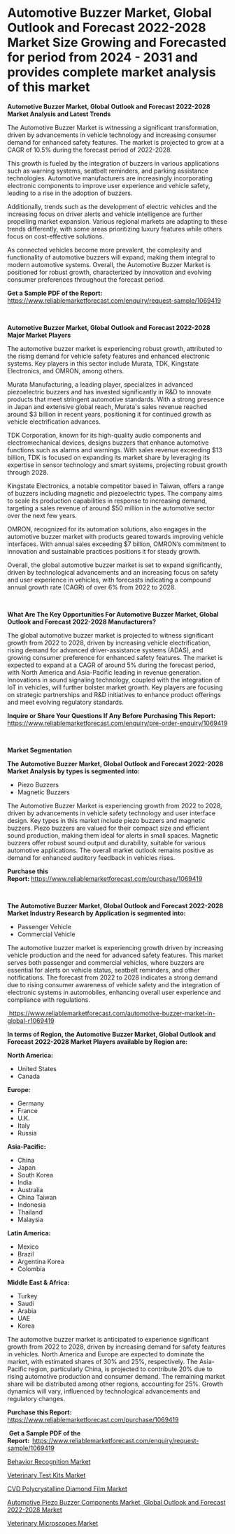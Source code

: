 <p><h1>Automotive Buzzer Market, Global Outlook and Forecast 2022-2028 Market Size Growing and Forecasted for period from 2024 - 2031 and provides complete market analysis of this market</h1></p><p><strong>Automotive Buzzer Market, Global Outlook and Forecast 2022-2028 Market Analysis and Latest Trends</strong></p>
<p><p>The Automotive Buzzer Market is witnessing a significant transformation, driven by advancements in vehicle technology and increasing consumer demand for enhanced safety features. The market is projected to grow at a CAGR of 10.5% during the forecast period of 2022-2028. </p><p>This growth is fueled by the integration of buzzers in various applications such as warning systems, seatbelt reminders, and parking assistance technologies. Automotive manufacturers are increasingly incorporating electronic components to improve user experience and vehicle safety, leading to a rise in the adoption of buzzers. </p><p>Additionally, trends such as the development of electric vehicles and the increasing focus on driver alerts and vehicle intelligence are further propelling market expansion. Various regional markets are adapting to these trends differently, with some areas prioritizing luxury features while others focus on cost-effective solutions. </p><p>As connected vehicles become more prevalent, the complexity and functionality of automotive buzzers will expand, making them integral to modern automotive systems. Overall, the Automotive Buzzer Market is positioned for robust growth, characterized by innovation and evolving consumer preferences throughout the forecast period.</p></p>
<p><strong>Get a Sample PDF of the Report:&nbsp;</strong> <a href="https://www.reliablemarketforecast.com/enquiry/request-sample/1069419?utm_campaign=1082&utm_medium=2&utm_source=Github&utm_content=ia&utm_term=04122024&utm_id=automotive-buzzer-market-global-outlook-and-forecast-2022-2028">https://www.reliablemarketforecast.com/enquiry/request-sample/1069419</a></p>
<p>&nbsp;</p>
<p><strong>Automotive Buzzer Market, Global Outlook and Forecast 2022-2028 Major Market Players</strong></p>
<p><p>The automotive buzzer market is experiencing robust growth, attributed to the rising demand for vehicle safety features and enhanced electronic systems. Key players in this sector include Murata, TDK, Kingstate Electronics, and OMRON, among others.</p><p>Murata Manufacturing, a leading player, specializes in advanced piezoelectric buzzers and has invested significantly in R&D to innovate products that meet stringent automotive standards. With a strong presence in Japan and extensive global reach, Murata's sales revenue reached around $3 billion in recent years, positioning it for continued growth as vehicle electrification advances.</p><p>TDK Corporation, known for its high-quality audio components and electromechanical devices, designs buzzers that enhance automotive functions such as alarms and warnings. With sales revenue exceeding $13 billion, TDK is focused on expanding its market share by leveraging its expertise in sensor technology and smart systems, projecting robust growth through 2028.</p><p>Kingstate Electronics, a notable competitor based in Taiwan, offers a range of buzzers including magnetic and piezoelectric types. The company aims to scale its production capabilities in response to increasing demand, targeting a sales revenue of around $50 million in the automotive sector over the next few years.</p><p>OMRON, recognized for its automation solutions, also engages in the automotive buzzer market with products geared towards improving vehicle interfaces. With annual sales exceeding $7 billion, OMRON’s commitment to innovation and sustainable practices positions it for steady growth.</p><p>Overall, the global automotive buzzer market is set to expand significantly, driven by technological advancements and an increasing focus on safety and user experience in vehicles, with forecasts indicating a compound annual growth rate (CAGR) of over 6% from 2022 to 2028.</p></p>
<p>&nbsp;</p>
<p><strong>What Are The Key Opportunities For Automotive Buzzer Market, Global Outlook and Forecast 2022-2028 Manufacturers?</strong></p>
<p><p>The global automotive buzzer market is projected to witness significant growth from 2022 to 2028, driven by increasing vehicle electrification, rising demand for advanced driver-assistance systems (ADAS), and growing consumer preference for enhanced safety features. The market is expected to expand at a CAGR of around 5% during the forecast period, with North America and Asia-Pacific leading in revenue generation. Innovations in sound signaling technology, coupled with the integration of IoT in vehicles, will further bolster market growth. Key players are focusing on strategic partnerships and R&D initiatives to enhance product offerings and meet evolving regulatory standards.</p></p>
<p><strong>Inquire or Share Your Questions If Any Before Purchasing This Report:</strong> <a href="https://www.reliablemarketforecast.com/enquiry/pre-order-enquiry/1069419?utm_campaign=1082&utm_medium=2&utm_source=Github&utm_content=ia&utm_term=04122024&utm_id=automotive-buzzer-market-global-outlook-and-forecast-2022-2028">https://www.reliablemarketforecast.com/enquiry/pre-order-enquiry/1069419</a></p>
<p>&nbsp;</p>
<p><strong>Market Segmentation</strong></p>
<p><strong>The Automotive Buzzer Market, Global Outlook and Forecast 2022-2028 Market Analysis by types is segmented into:</strong></p>
<p><ul><li>Piezo Buzzers</li><li>Magnetic Buzzers</li></ul></p>
<p><p>The Automotive Buzzer Market is experiencing growth from 2022 to 2028, driven by advancements in vehicle safety technology and user interface design. Key types in this market include piezo buzzers and magnetic buzzers. Piezo buzzers are valued for their compact size and efficient sound production, making them ideal for alerts in small spaces. Magnetic buzzers offer robust sound output and durability, suitable for various automotive applications. The overall market outlook remains positive as demand for enhanced auditory feedback in vehicles rises.</p></p>
<p><strong>Purchase this Report:&nbsp;</strong><a href="https://www.reliablemarketforecast.com/purchase/1069419?utm_campaign=1082&utm_medium=2&utm_source=Github&utm_content=ia&utm_term=04122024&utm_id=automotive-buzzer-market-global-outlook-and-forecast-2022-2028">https://www.reliablemarketforecast.com/purchase/1069419</a></p>
<p>&nbsp;</p>
<p><strong>The Automotive Buzzer Market, Global Outlook and Forecast 2022-2028 Market Industry Research by Application is segmented into:</strong></p>
<p><ul><li>Passenger Vehicle</li><li>Commercial Vehicle</li></ul></p>
<p><p>The automotive buzzer market is experiencing growth driven by increasing vehicle production and the need for advanced safety features. This market serves both passenger and commercial vehicles, where buzzers are essential for alerts on vehicle status, seatbelt reminders, and other notifications. The forecast from 2022 to 2028 indicates a strong demand due to rising consumer awareness of vehicle safety and the integration of electronic systems in automobiles, enhancing overall user experience and compliance with regulations.</p></p>
<p><a href="https://www.reliablemarketforecast.com/automotive-buzzer-market-in-global-r1069419?utm_campaign=1082&utm_medium=2&utm_source=Github&utm_content=ia&utm_term=04122024&utm_id=automotive-buzzer-market-global-outlook-and-forecast-2022-2028">&nbsp;https://www.reliablemarketforecast.com/automotive-buzzer-market-in-global-r1069419</a></p>
<p><strong>In terms of Region, the Automotive Buzzer Market, Global Outlook and Forecast 2022-2028 Market Players available by Region are:</strong></p>
<p>
    <p> <strong> North America: </strong>
        <ul>
            <li>United States</li>
            <li>Canada</li>
        </ul>
        </p> 
    <p> <strong> Europe: </strong>
        <ul>
            <li>Germany</li>
            <li>France</li>
            <li>U.K.</li>
            <li>Italy</li>
            <li>Russia</li>
        </ul>
        </p> 
    <p> <strong> Asia-Pacific: </strong>
        <ul>
            <li>China</li>
            <li>Japan</li>
            <li>South Korea</li>
            <li>India</li>
            <li>Australia</li>
            <li>China Taiwan</li>
            <li>Indonesia</li>
            <li>Thailand</li>
            <li>Malaysia</li>
        </ul>
        </p> 
    <p> <strong> Latin America: </strong>
        <ul>
            <li>Mexico</li>
            <li>Brazil</li>
            <li>Argentina Korea</li>
            <li>Colombia</li>
        </ul>
        </p> 
    <p> <strong> Middle East & Africa: </strong>
        <ul>
            <li>Turkey</li>
            <li>Saudi</li>
            <li>Arabia</li>
            <li>UAE</li>
            <li>Korea</li>
        </ul>
    </p>
    </p>
<p><p>The automotive buzzer market is anticipated to experience significant growth from 2022 to 2028, driven by increasing demand for safety features in vehicles. North America and Europe are expected to dominate the market, with estimated shares of 30% and 25%, respectively. The Asia-Pacific region, particularly China, is projected to contribute 20% due to rising automotive production and consumer demand. The remaining market share will be distributed among other regions, accounting for 25%. Growth dynamics will vary, influenced by technological advancements and regulatory changes.</p></p>
<p><strong>Purchase this Report: </strong><a href="https://www.reliablemarketforecast.com/purchase/1069419?utm_campaign=1082&utm_medium=2&utm_source=Github&utm_content=ia&utm_term=04122024&utm_id=automotive-buzzer-market-global-outlook-and-forecast-2022-2028">https://www.reliablemarketforecast.com/purchase/1069419</a></p>
<p>&nbsp;<strong>Get a Sample PDF of the Report:&nbsp;&nbsp;</strong><a href="https://www.reliablemarketforecast.com/enquiry/request-sample/1069419?utm_campaign=1082&utm_medium=2&utm_source=Github&utm_content=ia&utm_term=04122024&utm_id=automotive-buzzer-market-global-outlook-and-forecast-2022-2028">https://www.reliablemarketforecast.com/enquiry/request-sample/1069419</a></p>
<p><strong></strong></p>
<p><p><a href="https://issuu.com/reportprime-2/docs/behavior-recognition-market-size-2030.pptx?utm_campaign=1082&utm_medium=2&utm_source=Github&utm_content=ia&utm_term=04122024&utm_id=automotive-buzzer-market-global-outlook-and-forecast-2022-2028">Behavior Recognition Market</a></p><p><a href="https://www.linkedin.com/pulse/detailed-market-study-global-veterinary-test-kits-industry-hxyze?utm_campaign=1082&utm_medium=2&utm_source=Github&utm_content=ia&utm_term=04122024&utm_id=automotive-buzzer-market-global-outlook-and-forecast-2022-2028">Veterinary Test Kits Market</a></p><p><a href="https://issuu.com/reportprime-2/docs/cvd-polycrystalline-diamond-film-market-size-2030.?utm_campaign=1082&utm_medium=2&utm_source=Github&utm_content=ia&utm_term=04122024&utm_id=automotive-buzzer-market-global-outlook-and-forecast-2022-2028">CVD Polycrystalline Diamond Film Market</a></p><p><a href="https://github.com/NorbertYates/Market-Research-Report-List-7/blob/main/automotive-piezo-buzzer-components-market-global-outlook-and-forecast-2022-2028-market.md?utm_campaign=1082&utm_medium=2&utm_source=Github&utm_content=ia&utm_term=04122024&utm_id=automotive-buzzer-market-global-outlook-and-forecast-2022-2028">Automotive Piezo Buzzer Components Market, Global Outlook and Forecast 2022-2028 Market</a></p><p><a href="https://www.linkedin.com/pulse/comprehensive-study-veterinary-microscopes-market-size-growth-k2xfe?utm_campaign=1082&utm_medium=2&utm_source=Github&utm_content=ia&utm_term=04122024&utm_id=automotive-buzzer-market-global-outlook-and-forecast-2022-2028">Veterinary Microscopes Market</a></p></p>